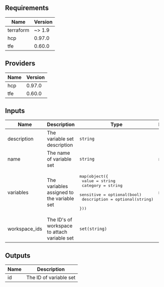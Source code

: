 <!--- BEGIN_TF_DOCS --->
## Requirements

| Name | Version |
|------|---------|
| terraform | ~> 1.9 |
| hcp | 0.97.0 |
| tfe | 0.60.0 |

## Providers

| Name | Version |
|------|---------|
| hcp | 0.97.0 |
| tfe | 0.60.0 |

## Inputs

| Name | Description | Type | Default | Required |
|------|-------------|------|---------|:--------:|
| description | The variable set description | `string` | `""` | no |
| name | The name of variable set | `string` | n/a | yes |
| variables | The variables assigned to the variable set | <pre>map(object({<br>    value       = string<br>    category    = string<br>    sensitive   = optional(bool)<br>    description = optional(string)<br>  }))</pre> | n/a | yes |
| workspace\_ids | The ID's of workspace to attach variable set | `set(string)` | `[]` | no |

## Outputs

| Name | Description |
|------|-------------|
| id | The ID of variable set |

<!--- END_TF_DOCS --->

